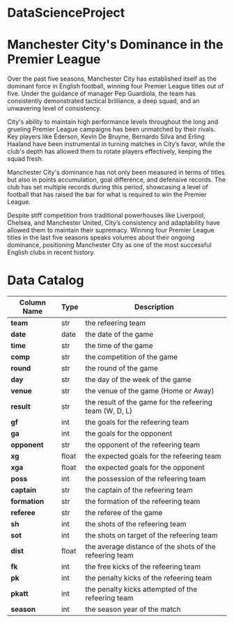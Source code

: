 # DataScienceProject

# Manchester City's Dominance in the Premier League

Over the past five seasons, Manchester City has established itself as the dominant force in English football, winning four Premier League titles out of five. Under the guidance of manager Pep Guardiola, the team has consistently demonstrated tactical brilliance, a deep squad, and an unwavering level of consistency.

City's ability to maintain high performance levels throughout the long and grueling Premier League campaigns has been unmatched by their rivals. Key players like Éderson, Kevin De Bruyne, Bernardo Silva and Erling Haaland have been instrumental in turning matches in City’s favor, while the club's depth has allowed them to rotate players effectively, keeping the squad fresh.

Manchester City's dominance has not only been measured in terms of titles but also in points accumulation, goal difference, and defensive records. The club has set multiple records during this period, showcasing a level of football that has raised the bar for what is required to win the Premier League.

Despite stiff competition from traditional powerhouses like Liverpool, Chelsea, and Manchester United, City’s consistency and adaptability have allowed them to maintain their supremacy. Winning four Premier League titles in the last five seasons speaks volumes about their ongoing dominance, positioning Manchester City as one of the most successful English clubs in recent history.


# Data Catalog

| Column Name | Type | Description                                               |
|-------------|------|-----------------------------------------------------------|
| **team**    | str  | the refeering team                                        |
| **date**    | date | the date of the game                                      |
| **time**    | str  | the time of the game                                      |
| **comp**    | str  | the competition of the game                               |
| **round**   | str  | the round of the game                                     |
| **day**     | str  | the day of the week of the game                           |
| **venue**   | str  | the venue of the game (Home or Away)                      |
| **result**  | str  | the result of the game for the refeering team (W, D, L)   |
| **gf**      | int  | the goals for the refeering team                          |
| **ga**      | int  | the goals for the opponent                                |
| **opponent**| str  | the opponent of the refeering team                        |
| **xg**      | float| the expected goals for the refeering team                 |
| **xga**     | float| the expected goals for the opponent                       |
| **poss**    | int  | the possession of the refeering team                      |
| **captain** | str  | the captain of the refeering team                         |
| **formation**| str | the formation of the refeering team                       |
| **referee** | str  | the referee of the game                                   |
| **sh**      | int  | the shots of the refeering team                           |
| **sot**     | int  | the shots on target of the refeering team                 |
| **dist**    | float| the average distance of the shots of the refeering team   |
| **fk**      | int  | the free kicks of the refeering team                      |
| **pk**      | int  | the penalty kicks of the refeering team                   |
| **pkatt**   | int  | the penalty kicks attempted of the refeering team         |
| **season**  | int  | the season year of the match                              |



